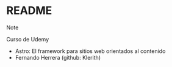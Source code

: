# README

> [!NOTE]
> Curso de Udemy
> - Astro: El framework para sitios web orientados al contenido
> - Fernando Herrera (github: Klerith)